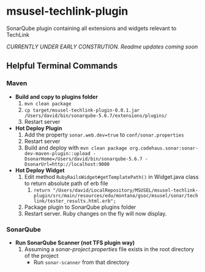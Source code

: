 # msusel-techlink-plugin
SonarQube plugin containing all extensions and widgets relevant to TechLink

*CURRENTLY UNDER EARLY CONSTRUTION. Readme updates coming soon*

## Helpful Terminal Commands
### Maven
- **Build and copy to plugins folder**
    1. `mvn clean package`
    2. `cp target/msusel-techlink-plugin-0.0.1.jar /Users/david/bin/sonarqube-5.6.7/extensions/plugins/`
    3. Restart server
- **Hot Deploy Plugin**
    1. Add the property `sonar.web.dev=true` to `conf/sonar.properties`
    2. Restart server
    3. Build and deploy with `mvn clean package org.codehaus.sonar:sonar-dev-maven-plugin::upload -DsonarHome=/Users/david/bin/sonarqube-5.6.7 -DsonarUrl=http://localhost:9000`
- **Hot Deploy Widget**
    1. Edit method `RubyRailsWidget#getTemplatePath()` in Widget.java class to return absolute path of erb file
        1. `return "/Users/david/LocalRepository/MSUSEL/msusel-techlink-plugin/src/main/resources/edu/montana/gsoc/msusel/sonar/techlink/tester_results.html.erb";`
    2. Package plugin to SonarQube plugins folder
    3. Restart server. Ruby changes on the fly will now display.

### SonarQube
- **Run SonarQube Scanner (not TFS plugin way)**
    1. Assuming a *sonar-project.properties* file exists in the root directory of the project
        - Run `sonar-scanner` from that directory